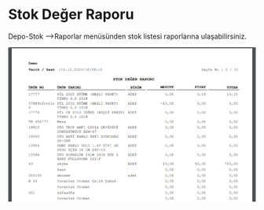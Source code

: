 # Stok Değer Raporu

Depo-Stok -->Raporlar menüsünden stok listesi raporlarına ulaşabilirsiniz.

![](<../../.gitbook/assets/image (57).png>)
